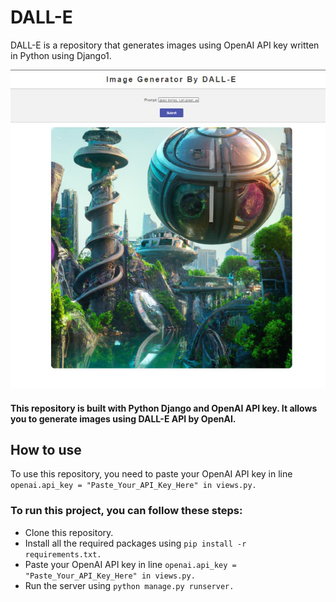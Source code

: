 # DALL-E
DALL-E is a repository that generates images using OpenAI API key written in Python using Django1.

![DALL-E](dall-e.jpg)
#### This repository is built with Python Django and OpenAI API key. It allows you to generate images using DALL-E API by OpenAI.

## How to use
To use this repository, you need to paste your OpenAI API key in line ``` openai.api_key = "Paste_Your_API_Key_Here" in views.py. ```

### To run this project, you can follow these steps:

* Clone this repository.
* Install all the required packages using ``` pip install -r requirements.txt. ```
* Paste your OpenAI API key in line ``` openai.api_key = "Paste_Your_API_Key_Here" in views.py. ```
* Run the server using ``` python manage.py runserver. ```
